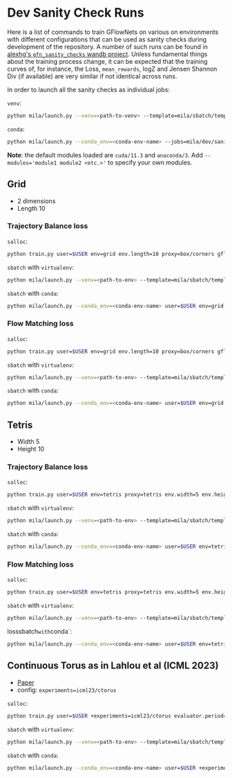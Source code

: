 # Dev Sanity Check Runs

Here is a list of commands to train GFlowNets on various on environments with different configurations that can be used as sanity checks during development of the repository. A number of such runs can be found in [alexhg's `gfn_sanity_checks` wandb project](https://wandb.ai/alexhg/gfn_sanity_checks). Unless fundamental things about the training process change, it can be expected that the training curves of, for instance, the Loss, `mean_rewards`, logZ and Jensen Shannon Div (if available) are very similar if not identical across runs.

In order to launch all the sanity checks as individual jobs:

`venv`:

```bash
python mila/launch.py --venv=<path-to-venv> --template=mila/sbatch/template-venv.sh --jobs=mila/dev/sanity_check_runs.yaml
```

`conda`:

```bash
python mila/launch.py --conda_env=<conda-env-name> --jobs=mila/dev/sanity_check_runs.yaml
```

**Note**: the default modules loaded are `cuda/11.3` and `anaconda/3`. Add `--modules='module1 module2 <etc.>'` to specify your own modules.

## Grid

- 2 dimensions
- Length 10

### Trajectory Balance loss

`salloc`:

```bash
python train.py user=$USER env=grid env.length=10 proxy=box/corners gflownet=trajectorybalance loss=trajectorybalance device=cpu logger.project_name=gfn_sanity_checks logger.do.online=True buffer.test.type=all
```

`sbatch` with `virtualenv`:

```bash
python mila/launch.py --venv=<path-to-env> --template=mila/sbatch/template-venv.sh user=$USER env=grid env.length=10 proxy=box/corners gflownet=trajectorybalance loss=trajectorybalance device=cpu logger.project_name=gfn_sanity_checks logger.do.online=True buffer.test.type=all
```

`sbatch` with `conda`:

```bash
python mila/launch.py --conda_env=<conda-env-name> user=$USER env=grid env.length=10 proxy=box/corners gflownet=trajectorybalance loss=trajectorybalance device=cpu logger.project_name=gfn_sanity_checks logger.do.online=True buffer.test.type=all
```

### Flow Matching loss

`salloc`:

```bash
python train.py user=$USER env=grid env.length=10 proxy=box/corners gflownet=flowmatch loss=flowmatching device=cpu logger.project_name=gfn_sanity_checks logger.do.online=True buffer.test.type=all
```

`sbatch` with `virtualenv`:

```bash
python mila/launch.py --venv=<path-to-env> --template=mila/sbatch/template-venv.sh user=$USER env=grid env.length=10 proxy=box/corners gflownet=flowmatch loss=flowmatching device=cpu logger.project_name=gfn_sanity_checks logger.do.online=True buffer.test.type=all
```

`sbatch` with `conda`:

```bash
python mila/launch.py --conda_env=<conda-env-name> user=$USER env=grid env.length=10 proxy=box/corners gflownet=flowmatch loss=flowmatching device=cpu logger.project_name=gfn_sanity_checks logger.do.online=True buffer.test.type=all
```

## Tetris

- Width 5
- Height 10

### Trajectory Balance loss

`salloc`:

```bash
python train.py user=$USER env=tetris proxy=tetris env.width=5 env.height=10 gflownet=trajectorybalance loss=trajectorybalance device=cpu logger.project_name=gfn_sanity_checks logger.do.online=True evaluator.top_k=10 evaluator.n_top_k=100 buffer.test.type=random buffer.test.n=10
```

`sbatch` with `virtualenv`:

```bash
python mila/launch.py --venv=<path-to-env> --template=mila/sbatch/template-venv.sh user=$USER env=tetris proxy=tetris env.width=5 env.height=10 gflownet=trajectorybalance loss=trajectorybalance device=cpu logger.project_name=gfn_sanity_checks logger.do.online=True evaluator.top_k=10 evaluator.n_top_k=100 buffer.test.type=random buffer.test.n=10
```

`sbatch` with `conda`:

```bash
python mila/launch.py --conda_env=<conda-env-name> user=$USER env=tetris proxy=tetris env.width=5 env.height=10 gflownet=trajectorybalance loss=trajectorybalance device=cpu logger.project_name=gfn_sanity_checks logger.do.online=True evaluator.top_k=10 evaluator.n_top_k=100 buffer.test.type=random buffer.test.n=10
```

### Flow Matching loss

`salloc`:

```bash
python train.py user=$USER env=tetris proxy=tetris env.width=5 env.height=10 gflownet=flowmatch loss=flowmatching device=cpu logger.project_name=gfn_sanity_checks logger.do.online=True evaluator.top_k=10 evaluator.n_top_k=100 buffer.test.type=random buffer.test.n=10
```

`sbatch` with `virtualenv`:

```bash
python mila/launch.py --venv=<path-to-env> --template=mila/sbatch/template-venv.sh user=$USER env=tetris proxy=tetris env.width=5 env.height=10 gflownet=flowmatch loss=flowmatching device=cpu logger.project_name=gfn_sanity_checks logger.do.online=True evaluator.top_k=10 evaluator.n_top_k=100 buffer.test.type=random buffer.test.n=10
```
losssbatch` with `conda`:

```bash
python mila/launch.py --conda_env=<conda-env-name> user=$USER env=tetris proxy=tetris env.width=5 env.height=10 gflownet=flowmatch loss=flowmatching device=cpu logger.project_name=gfn_sanity_checks logger.do.online=True evaluator.top_k=10 evaluator.n_top_k=100 buffer.test.type=random buffer.test.n=10
```

## Continuous Torus as in Lahlou et al (ICML 2023)

- [Paper](https://arxiv.org/abs/2301.12594)
- config: `experiments=icml23/ctorus`

`salloc`:

```bash
python train.py user=$USER +experiments=icml23/ctorus evaluator.period=500 device=cpu logger.project_name=gfn_sanity_checks loss=trajectorybalance logger.do.online=True buffer.test.type=grid buffer.test.n=1000
```

`sbatch` with `virtualenv`:

```bash
python mila/launch.py --venv=<path-to-env> --template=mila/sbatch/template-venv.sh user=$USER +experiments=icml23/ctorus loss=trajectorybalance evaluator.period=500 device=cpu logger.project_name=gfn_sanity_checks logger.do.online=True buffer.test.type=grid buffer.test.n=1000
```

`sbatch` with `conda`:

```bash
python mila/launch.py --conda_env=<conda-env-name> user=$USER +experiments=icml23/ctorus loss=trajectorybalance evaluator.period=500 device=cpu logger.project_name=gfn_sanity_checks logger.do.online=True buffer.test.type=grid buffer.test.n=1000
```
